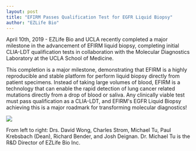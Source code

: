 ```yaml
---
layout: post
title: "EFIRM Passes Qualification Test for EGFR Liquid Biopsy"
author: "EZLife Bio"
---
```


April 10th, 2019 - EZLife Bio and UCLA recently completed a major milestone in the advancement of EFIRM liquid biopsy, completing initial CLIA-LDT qualification tests in collaboration with the Molecular Diagnostics Laboratory at the UCLA School of Medicine.

This completion is a major milestone, demonstrating that EFIRM is a highly reproducible and stable platform for perform liquid biopsy directly from patient specimens. Instead of taking large volumes of blood, EFIRM is a technology that can enable the rapid detection of lung cancer related mutations directly from a drop of blood or saliva. Any clinically viable test must pass qualification as a CLIA-LDT, and EFIRM's EGFR Liquid Biopsy achieving this is a major roadmark for transforming molecular diagnostics!


<img src="/img/news/2019-04-10-clia-ldt-efirm.png">

From left to right: Drs. David Wong, Charles Strom, Michael Tu, Paul Krebsbach (Dean), Richard Bender, and Josh Deignan. Dr. Michael Tu is the R&D Director of EZLife Bio Inc. 
